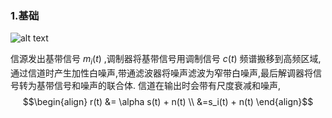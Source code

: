 ### 1.基础
![alt text](image.png)

信源发出基带信号 $m_i(t)$ ,调制器将基带信号用调制信号 $c(t)$ 频谱搬移到高频区域,通过信道时产生加性白噪声,带通滤波器将噪声滤波为窄带白噪声,最后解调器将信号转为基带信号和噪声的联合体.
信道在输出时会带有尺度衰减和噪声,
$$\begin{align}
    r(t) &= \alpha s(t) + n(t) \\
    &=s_i(t) + n(t)
\end{align}$$